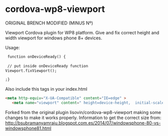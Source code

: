 cordova-wp8-viewport
====================

ORIGINAL BRENCH MODIFIED  (MINUS Nº)

Viewport Cordova plugin for WP8 platform. Give and fix correct height and width viewport for windows phone 8+ devices.


Usage:
```html
 function onDeviceReady() {
 
 // put inside onDeviceReady function
Viewport.fixViewport();

;}
 ```


Also include this tags in your index.html
 ```html
 <meta http-equiv="X-UA-Compatible" content="IE=edge" >
    <meta name="viewport" content=" height=device-height,  initial-scale=1.0, maximum-scale=1.0, user-scalable=no" />


```

Forked from the original plugin lisovin/cordova-wp8-viewport making some changes to make it works properly.
Information to get the correct size from:
http://bsubramanyamraju.blogspot.com.es/2014/07/windowsphone-80-vs-windowsphone81.html
